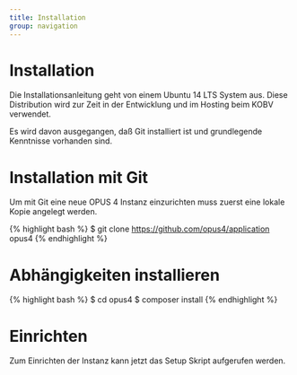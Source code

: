 ```yaml
---
title: Installation
group: navigation
---
```


# Installation

Die Installationsanleitung geht von einem Ubuntu 14 LTS System aus. Diese Distribution wird zur Zeit in der Entwicklung
und im Hosting beim KOBV verwendet.

Es wird davon ausgegangen, daß Git installiert ist und grundlegende Kenntnisse vorhanden sind.

# Installation mit Git

Um mit Git eine neue OPUS 4 Instanz einzurichten muss zuerst eine lokale Kopie angelegt werden.

{% highlight bash %}
$ git clone https://github.com/opus4/application opus4
{% endhighlight %}

# Abhängigkeiten installieren

{% highlight bash %}
$ cd opus4
$ composer install
{% endhighlight %}

# Einrichten

Zum Einrichten der Instanz kann jetzt das Setup Skript aufgerufen werden.

